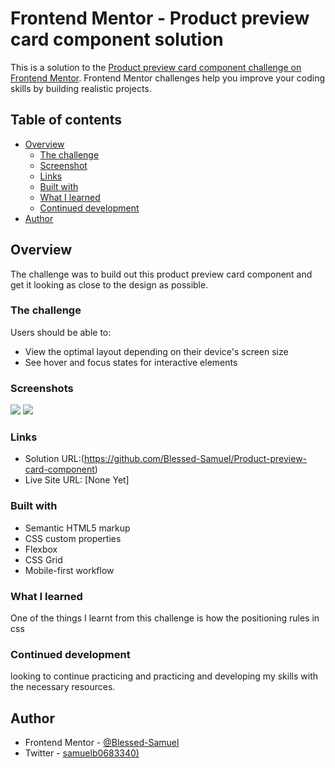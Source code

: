 # Frontend Mentor - Product preview card component solution

This is a solution to the [Product preview card component challenge on Frontend Mentor](https://www.frontendmentor.io/challenges/product-preview-card-component-GO7UmttRfa). Frontend Mentor challenges help you improve your coding skills by building realistic projects. 

## Table of contents

- [Overview](#overview)
  - [The challenge](#the-challenge)
  - [Screenshot](#screenshot)
  - [Links](#links)
  - [Built with](#built-with)
  - [What I learned](#what-i-learned)
  - [Continued development](#continued-development)
- [Author](#author)

## Overview
The challenge was to build out this product preview card component and get it looking
as close to the design as possible.

### The challenge
Users should be able to:

- View the optimal layout depending on their device's screen size
- See hover and focus states for interactive elements

### Screenshots
![](../product-preview-card-component-main/images/Desktop-approach.png,) 
![](../product-preview-card-component-main/images/mobile-approach.png)

### Links
- Solution URL:(https://github.com/Blessed-Samuel/Product-preview-card-component)
- Live Site URL: [None Yet]

### Built with
- Semantic HTML5 markup
- CSS custom properties
- Flexbox
- CSS Grid
- Mobile-first workflow

### What I learned
One of the things I learnt from this challenge is how the  positioning rules in css

### Continued development
looking to continue practicing and practicing and developing my skills with the necessary resources.

## Author
- Frontend Mentor - [@Blessed-Samuel](https://www.frontendmentor.io/profile/@Blessed-Samuel)
- Twitter - [samuelb0683340)](https://www.twitter.com/samuelb0683340)

